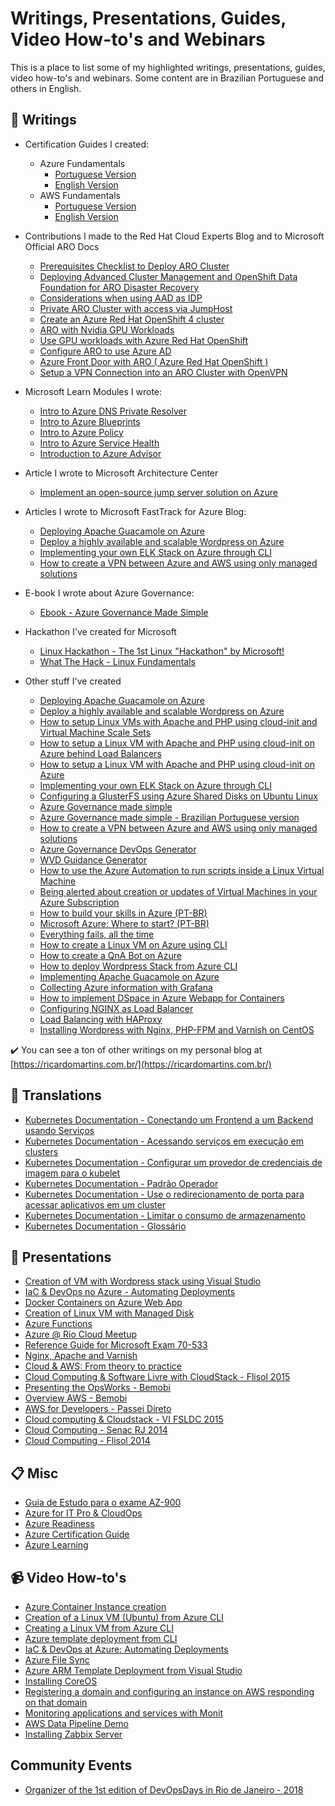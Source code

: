 # Writings, Presentations, Guides, Video How-to's and Webinars
This is a place to list some of my highlighted writings, presentations, guides, video how-to's and webinars. Some content are in Brazilian Portuguese and others in English.

## 📝 Writings

- Certification Guides I created:
  - Azure Fundamentals
    - [Portuguese Version](https://fundamentosdoazure.com.br/)
    - [English Version](https://azure-fundamentals.com/)
  - AWS Fundamentals
    - [Portuguese Version](http://fundamentosaws.com.br/)
    - [English Version](https://awscloudpractitionerguide.com/)   

- Contributions I made to the Red Hat Cloud Experts Blog and to Microsoft Official ARO Docs
  - [Prerequisites Checklist to Deploy ARO Cluster](https://cloud.redhat.com/experts/aro/prereq-list/)
  - [Deploying Advanced Cluster Management and OpenShift Data Foundation for ARO Disaster Recovery](https://cloud.redhat.com/experts/aro/acm-odf-aro/)
  - [Considerations when using AAD as IDP](https://mobb.ninja/docs/idp/considerations-aad-ipd/)
  - [Private ARO Cluster with access via JumpHost](https://cloud.redhat.com/experts/aro/private-cluster/)
  - [Create an Azure Red Hat OpenShift 4 cluster](https://learn.microsoft.com/en-us/azure/openshift/tutorial-create-cluster)
  - [ARO with Nvidia GPU Workloads](https://mobb.ninja/docs/aro/gpu/)
  - [Use GPU workloads with Azure Red Hat OpenShift](https://learn.microsoft.com/en-us/azure/openshift/howto-gpu-workloads)
  - [Configure ARO to use Azure AD](https://mobb.ninja/docs/idp/azuread-aro/)
  - [Azure Front Door with ARO ( Azure Red Hat OpenShift )](https://mobb.ninja/docs/aro/frontdoor/)
  - [Setup a VPN Connection into an ARO Cluster with OpenVPN](https://mobb.ninja/docs/aro/vpn/)
    
- Microsoft Learn Modules I wrote:
  - [Intro to Azure DNS Private Resolver](https://docs.microsoft.com/en-us/learn/modules/intro-to-azure-dns-private-resolver/)
  - [Intro to Azure Blueprints](https://docs.microsoft.com/en-us/learn/modules/intro-to-azure-blueprints/)
  - [Intro to Azure Policy](https://docs.microsoft.com/en-us/learn/modules/intro-to-azure-policy/)
  - [Intro to Azure Service Health](https://docs.microsoft.com/en-us/learn/modules/intro-to-azure-service-health/)
  - [Introduction to Azure Advisor](https://docs.microsoft.com/en-us/learn/modules/intro-to-azure-advisor/)
    
- Article I wrote to Microsoft Architecture Center
  - [Implement an open-source jump server solution on Azure](https://learn.microsoft.com/en-us/azure/architecture/example-scenario/infrastructure/apache-guacamole)

- Articles I wrote to Microsoft FastTrack for Azure Blog:
  - [Deploying Apache Guacamole on Azure](https://techcommunity.microsoft.com/t5/fasttrack-for-azure/deploying-apache-guacamole-on-azure/ba-p/3269613)
  - [Deploy a highly available and scalable Wordpress on Azure](https://techcommunity.microsoft.com/t5/fasttrack-for-azure/deploy-a-highly-available-and-scalable-wordpress-on-azure/ba-p/2507554)
  - [Implementing your own ELK Stack on Azure through CLI](https://techcommunity.microsoft.com/t5/fasttrack-for-azure/implementing-your-own-elk-stack-on-azure-through-cli/ba-p/2282939)
  - [How to create a VPN between Azure and AWS using only managed solutions](https://techcommunity.microsoft.com/t5/fasttrack-for-azure/how-to-create-a-vpn-between-azure-and-aws-using-only-managed/ba-p/2281900)
  
- E-book I wrote about Azure Governance:
  - [Ebook - Azure Governance Made Simple](https://book.azgovernance.com)

- Hackathon I've created for Microsoft
  -  [Linux Hackathon - The 1st Linux "Hackathon" by Microsoft!](https://linuxhackathon.com)
    - [What The Hack - Linux Fundamentals](https://microsoft.github.io/WhatTheHack/020-LinuxFundamentals/)   

- Other stuff I've created 
  - [Deploying Apache Guacamole on Azure](https://github.com/ricmmartins/apache-guacamole-azure)
  - [Deploy a highly available and scalable Wordpress on Azure](https://github.com/ricmmartins/highly-available-scalable-wordpress-azure/)
  - [How to setup Linux VMs with Apache and PHP using cloud-init and Virtual Machine Scale Sets](https://github.com/ricmmartins/linuxvm-cloud-init-vmss)
  - [How to setup a Linux VM with Apache and PHP using cloud-init on Azure behind Load Balancers](https://github.com/ricmmartins/linuxvm-cloud-init-loadbalancer/)
  - [How to setup a Linux VM with Apache and PHP using cloud-init on Azure](https://github.com/ricmmartins/linuxvm-cloud-init/)
  - [Implementing your own ELK Stack on Azure through CLI](https://github.com/ricmmartins/elk-stack-azure)
  - [Configuring a GlusterFS using Azure Shared Disks on Ubuntu Linux](https://github.com/ricmmartins/glusterfs-azure-shared-disks)
  - [Azure Governance made simple](https://github.com/ricmmartins/azure-governance-made-simple)
  - [Azure Governance made simple - Brazilian Portuguese version](https://github.com/ricmmartins/guia-pratico-governanca-azure)
  - [How to create a VPN between Azure and AWS using only managed solutions](https://github.com/ricmmartins/azure-vpn-aws)
  - [Azure Governance DevOps Generator](https://github.com/ricmmartins/azuredevopsgenerator/tree/master/azuregovernance)
  - [WVD Guidance Generator](https://github.com/ricmmartins/wvdguidance)
  - [How to use the Azure Automation to run scripts inside a Linux Virtual Machine](https://github.com/ricmmartins/azure-automation)
  - [Being alerted about creation or updates of Virtual Machines in your Azure Subscription](https://github.com/ricmmartins/azure-alerts)
  - [How to build your skills in Azure (PT-BR)](https://www.linkedin.com/pulse/como-construir-seus-skills-em-azure-ricardo-martins/)
  - [Microsoft Azure: Where to start? (PT-BR)](https://www.linkedin.com/pulse/microsoft-azure-por-onde-come%C3%A7ar-ricardo-martins-/)
  - [Everything fails, all the time](https://www.linkedin.com/pulse/everything-fails-all-time-ricardo-martins/)
  - [How to create a Linux VM on Azure using CLI](https://github.com/ricmmartins/training/tree/master/demo/az-cli)
  - [How to create a QnA Bot on Azure](https://github.com/ricmmartins/training/tree/master/demo/qna)
  - [How to deploy Wordpress Stack from Azure CLI](https://github.com/ricmmartins/WordpressStack-AzureCLI)
  - [Implementing Apache Guacamole on Azure](https://ricardomartins.com.br/implementando-o-apache-guacamole-no-azure/)
  - [Collecting Azure information with Grafana](https://ricardomartins.com.br/coletando-informacoes-do-azure-com-grafana/)
  - [How to implement DSpace in Azure Webapp for Containers](https://ricardomartins.com.br/como-implementar-o-dspace-em-um-webapp-container-no-azure/)
  - [Configuring NGINX as Load Balancer](https://ricardomartins.com.br/nginx-configurando-como-load-balancer/)
  - [Load Balancing with HAProxy](https://www.ricardomartins.com.br/balanceamento-de-carga-com-haproxy/)
  - [Installing Wordpress with Nginx, PHP-FPM and Varnish on CentOS](https://ricardomartins.com.br/instalando-wordpress-nginx-php-fpm-varnish-no-centos/)
  
✔️ You can see a ton of other writings on my personal blog at [https://ricardomartins.com.br/](https://ricardomartins.com.br/)

## 📝 Translations

* [Kubernetes Documentation - Conectando um Frontend a um Backend usando Serviços](https://kubernetes.io/pt-br/docs/tasks/access-application-cluster/connecting-frontend-backend/)
* [Kubernetes Documentation - Acessando serviços em execução em clusters](https://kubernetes.io/pt-br/docs/tasks/access-application-cluster/access-cluster-services/)
* [Kubernetes Documentation - Configurar um provedor de credenciais de imagem para o kubelet](https://kubernetes.io/pt-br/docs/tasks/administer-cluster/kubelet-credential-provider/)
* [Kubernetes Documentation - Padrão Operador](https://kubernetes.io/pt-br/docs/concepts/extend-kubernetes/operator/)
* [Kubernetes Documentation - Use o redirecionamento de porta para acessar aplicativos em um cluster](https://kubernetes.io/pt-br/docs/tasks/access-application-cluster/port-forward-access-application-cluster/)
* [Kubernetes Documentation - Limitar o consumo de armazenamento](https://kubernetes.io/pt-br/docs/tasks/administer-cluster/limit-storage-consumption/)
* [Kubernetes Documentation - Glossário](https://kubernetes.io/pt-br/docs/reference/glossary/?workload=true#term-app-container)


## 📗 Presentations

* [Creation of VM with Wordpress stack using Visual Studio](https://ricardomartins9888.blob.core.windows.net/arquivos/CriandoumastackWordpressusandoVisualStudioAzure.pptx)
* [IaC & DevOps no Azure - Automating Deployments](https://ricardomartins9888.blob.core.windows.net/arquivos/IaC&DevOpsNoAzure-AutomatizandoDeployments.pptx)
* [Docker Containers on Azure Web App](https://ricardomartins9888.blob.core.windows.net/arquivos/ContainersDockernoAzureWebApp.pptx)
* [Creation of Linux VM with Managed Disk](https://ricardomartins9888.blob.core.windows.net/arquivos/CriandoVMLinuxcomDiscoGerenciado.pptx)
* [Azure Functions](https://ricardomartins9888.blob.core.windows.net/arquivos/AzureFunctions.pptx)
* [Azure @ Rio Cloud Meetup](https://www.slideshare.net/rmmartins/azure-rio-cloud-meetp)
* [Reference Guide for Microsoft Exam 70-533](https://www.slideshare.net/rmmartins/guia-de-referncia-para-o-exame-de-certificao-70533)
* [Nginx, Apache and Varnish](https://www.slideshare.net/rmmartins/nginx-apache-e-varnish)
* [Cloud & AWS: From theory to practice](https://www.slideshare.net/rmmartins/cloud-aws-da-teoria-prtica)
* [Cloud Computing & Software Livre with CloudStack - Flisol 2015](https://www.slideshare.net/rmmartins/flisol-2015)
* [Presenting the OpsWorks - Bemobi](https://www.slideshare.net/rmmartins/apresentando-o-opsworks-bemobi)
* [Overview AWS - Bemobi](https://www.slideshare.net/rmmartins/bemobi-amazon-aws)
* [AWS for Developers - Passei Direto](https://www.slideshare.net/rmmartins/aws-for-developers)
* [Cloud computing & Cloudstack - VI FSLDC 2015](https://www.slideshare.net/rmmartins/cloud-computing-cloudstack-como-ter-sua-nuvem-sem-tempestades)
* [Cloud Computing - Senac RJ 2014](https://www.slideshare.net/rmmartins/computao-em-nuvem-38583126)
* [Cloud Computing - Flisol 2014](https://www.slideshare.net/rmmartins/computacao-em-nuvem-34029146)

## 📋 Misc
* [Guia de Estudo para o exame AZ-900](https://aka.ms/guia-az900)
* [Azure for IT Pro & CloudOps](https://github.com/ricmmartins/azure-for-itpro)
* [Azure Readiness](http://aka.ms/azreadiness)
* [Azure Certification Guide](http://aka.ms/azcertification)
* [Azure Learning](http://aka.ms/capacitacaoazure)

## 📹 Video How-to's

* [Azure Container Instance creation](https://asciinema.org/a/131745)
* [Creation of a Linux VM (Ubuntu) from Azure CLI](https://asciinema.org/a/126545)
* [Creating a Linux VM from Azure CLI](https://www.youtube.com/watch?v=yI5yh5ddtho)
* [Azure template deployment from CLI](https://asciinema.org/a/133924)
* [IaC & DevOps at Azure: Automating Deployments](https://www.youtube.com/watch?v=Vx2AwqwucpI)
* [Azure File Sync](https://www.youtube.com/watch?v=6lDbvF31jik)
* [Azure ARM Template Deployment from Visual Studio](https://www.youtube.com/watch?v=joZvr-sP3xE)
* [Installing CoreOS](https://www.youtube.com/watch?v=dEP31boZ9jU)
* [Registering a domain and configuring an instance on AWS responding on that domain](https://www.youtube.com/watch?v=mVnt_-YOoPE)
* [Monitoring applications and services with Monit](https://www.youtube.com/watch?v=atuRvvft5xU)
* [AWS Data Pipeline Demo](https://www.youtube.com/watch?v=-xmyqZDga68)
* [Installing Zabbix Server](https://www.youtube.com/watch?v=hO6rCKpBnn0)

## Community Events

* [Organizer of the 1st edition of DevOpsDays in Rio de Janeiro - 2018](https://devopsdays.org/events/2018-rio-de-janeiro/contato)

